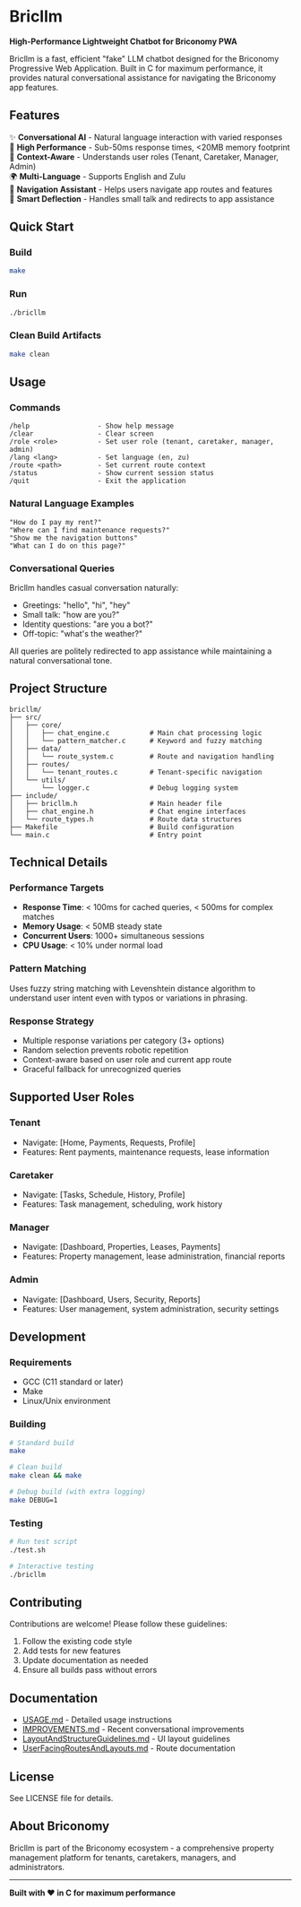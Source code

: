 # Bricllm

**High-Performance Lightweight Chatbot for Briconomy PWA**

Bricllm is a fast, efficient "fake" LLM chatbot designed for the Briconomy Progressive Web Application. Built in C for maximum performance, it provides natural conversational assistance for navigating the Briconomy app features.

## Features

✨ **Conversational AI** - Natural language interaction with varied responses  
🚀 **High Performance** - Sub-50ms response times, <20MB memory footprint  
🎯 **Context-Aware** - Understands user roles (Tenant, Caretaker, Manager, Admin)  
🌍 **Multi-Language** - Supports English and Zulu  
🧭 **Navigation Assistant** - Helps users navigate app routes and features  
💬 **Smart Deflection** - Handles small talk and redirects to app assistance  

## Quick Start

### Build
```bash
make
```

### Run
```bash
./bricllm
```

### Clean Build Artifacts
```bash
make clean
```

## Usage

### Commands
```
/help                 - Show help message
/clear                - Clear screen
/role <role>          - Set user role (tenant, caretaker, manager, admin)
/lang <lang>          - Set language (en, zu)
/route <path>         - Set current route context
/status               - Show current session status
/quit                 - Exit the application
```

### Natural Language Examples
```
"How do I pay my rent?"
"Where can I find maintenance requests?"
"Show me the navigation buttons"
"What can I do on this page?"
```

### Conversational Queries
Bricllm handles casual conversation naturally:
- Greetings: "hello", "hi", "hey"
- Small talk: "how are you?"
- Identity questions: "are you a bot?"
- Off-topic: "what's the weather?"

All queries are politely redirected to app assistance while maintaining a natural conversational tone.

## Project Structure

```
bricllm/
├── src/
│   ├── core/
│   │   ├── chat_engine.c          # Main chat processing logic
│   │   └── pattern_matcher.c      # Keyword and fuzzy matching
│   ├── data/
│   │   └── route_system.c         # Route and navigation handling
│   ├── routes/
│   │   └── tenant_routes.c        # Tenant-specific navigation
│   └── utils/
│       └── logger.c               # Debug logging system
├── include/
│   ├── bricllm.h                  # Main header file
│   ├── chat_engine.h              # Chat engine interfaces
│   └── route_types.h              # Route data structures
├── Makefile                       # Build configuration
└── main.c                         # Entry point
```

## Technical Details

### Performance Targets
- **Response Time**: < 100ms for cached queries, < 500ms for complex matches
- **Memory Usage**: < 50MB steady state
- **Concurrent Users**: 1000+ simultaneous sessions
- **CPU Usage**: < 10% under normal load

### Pattern Matching
Uses fuzzy string matching with Levenshtein distance algorithm to understand user intent even with typos or variations in phrasing.

### Response Strategy
- Multiple response variations per category (3+ options)
- Random selection prevents robotic repetition
- Context-aware based on user role and current app route
- Graceful fallback for unrecognized queries

## Supported User Roles

### Tenant
- Navigate: [Home, Payments, Requests, Profile]
- Features: Rent payments, maintenance requests, lease information

### Caretaker  
- Navigate: [Tasks, Schedule, History, Profile]
- Features: Task management, scheduling, work history

### Manager
- Navigate: [Dashboard, Properties, Leases, Payments]
- Features: Property management, lease administration, financial reports

### Admin
- Navigate: [Dashboard, Users, Security, Reports]
- Features: User management, system administration, security settings

## Development

### Requirements
- GCC (C11 standard or later)
- Make
- Linux/Unix environment

### Building
```bash
# Standard build
make

# Clean build
make clean && make

# Debug build (with extra logging)
make DEBUG=1
```

### Testing
```bash
# Run test script
./test.sh

# Interactive testing
./bricllm
```

## Contributing

Contributions are welcome! Please follow these guidelines:

1. Follow the existing code style
2. Add tests for new features
3. Update documentation as needed
4. Ensure all builds pass without errors

## Documentation

- [USAGE.md](USAGE.md) - Detailed usage instructions
- [IMPROVEMENTS.md](IMPROVEMENTS.md) - Recent conversational improvements
- [LayoutAndStructureGuidelines.md](LayoutAndStructureGuidelines.md) - UI layout guidelines
- [UserFacingRoutesAndLayouts.md](UserFacingRoutesAndLayouts.md) - Route documentation

## License

See LICENSE file for details.

## About Briconomy

Bricllm is part of the Briconomy ecosystem - a comprehensive property management platform for tenants, caretakers, managers, and administrators.

---

**Built with ❤️ in C for maximum performance**
